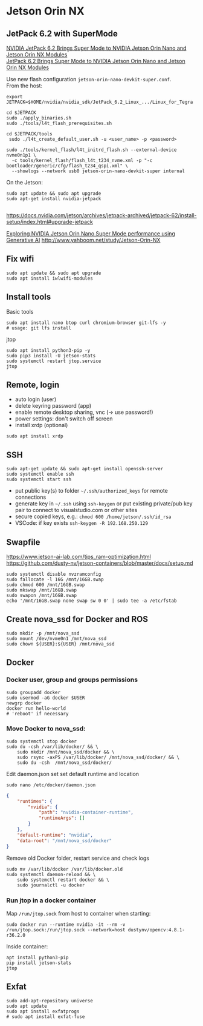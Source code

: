 # Jetson Orin NX

## JetPack 6.2 with SuperMode

[NVIDIA JetPack 6.2 Brings Super Mode to NVIDIA Jetson Orin Nano and Jetson Orin NX Modules](https://developer.nvidia.com/blog/nvidia-jetpack-6-2-brings-super-mode-to-nvidia-jetson-orin-nano-and-jetson-orin-nx-modules)  
[JetPack 6.2 Brings Super Mode to NVIDIA Jetson Orin Nano and Jetson Orin NX Modules](https://forums.developer.nvidia.com/t/jetpack-6-2-brings-super-mode-to-nvidia-jetson-orin-nano-and-jetson-orin-nx-modules/320343)  

Use new flash configuration `jetson-orin-nano-devkit-super.conf`.  
From the host:  
```
export JETPACK=$HOME/nvidia/nvidia_sdk/JetPack_6.2_Linux_.../Linux_for_Tegra

cd $JETPACK
sudo ./apply_binaries.sh
sudo ./tools/l4t_flash_prerequisites.sh

cd $JETPACK/tools
 sudo ./l4t_create_default_user.sh -u <user_name> -p <password>

sudo ./tools/kernel_flash/l4t_initrd_flash.sh --external-device nvme0n1p1 \
  -c tools/kernel_flash/flash_l4t_t234_nvme.xml -p "-c bootloader/generic/cfg/flash_t234_qspi.xml" \
  --showlogs --network usb0 jetson-orin-nano-devkit-super internal
```
On the Jetson:  
```
sudo apt update && sudo apt upgrade
sudo apt-get install nvidia-jetpack
  
```
https://docs.nvidia.com/jetson/archives/jetpack-archived/jetpack-62/install-setup/index.html#upgrade-jetpack  

[Exploring NVIDIA Jetson Orin Nano Super Mode performance using Generative AI](https://developer.ridgerun.com/wiki/index.php/Exploring_NVIDIA_Jetson_Orin_Nano_Super_Mode_performance_using_Generative_AI#Jetson_Orin_Nano_Super_mode_enabling_and_Generative_AI_running_instructions) 
http://www.yahboom.net/study/Jetson-Orin-NX

## Fix wifi  
```
sudo apt update && sudo apt upgrade
sudo apt install iwlwifi-modules
```

## Install tools  
Basic tools  
```
sudo apt install nano btop curl chromium-browser git-lfs -y
# usage: git lfs install
```
jtop  
```
sudo apt install python3-pip -y
sudo pip3 install -U jetson-stats
sudo systemctl restart jtop.service
jtop
```

## Remote, login
- auto login (user)
- delete keyring password (app)
- enable remote desktop sharing, vnc (-> use password!)
- power settings: don't switch off screen
- install xrdp (optional)
```
sudo apt install xrdp
```

## SSH
```
sudo apt-get update && sudo apt-get install openssh-server
sudo systemctl enable ssh
sudo systemctl start ssh
```
- put public key(s) to folder `~/.ssh/authorized_keys` for remote connections  
- generate key in `~/.ssh` using `ssh-keygen` or put existing private/pub key pair to connect to visualstudio.com or other sites
- secure copied keys, e.g.: `chmod 600 /home/jetson/.ssh/id_rsa`
- VSCode: if key exists `ssh-keygen -R 192.168.250.129`

## Swapfile
https://www.jetson-ai-lab.com/tips_ram-optimization.html  
https://github.com/dusty-nv/jetson-containers/blob/master/docs/setup.md
```
sudo systemctl disable nvzramconfig
sudo fallocate -l 16G /mnt/16GB.swap
sudo chmod 600 /mnt/16GB.swap
sudo mkswap /mnt/16GB.swap
sudo swapon /mnt/16GB.swap
echo '/mnt/16GB.swap none swap sw 0 0' | sudo tee -a /etc/fstab
```

## Create nova_ssd for Docker and ROS
```
sudo mkdir -p /mnt/nova_ssd
sudo mount /dev/nvme0n1 /mnt/nova_ssd
sudo chown ${USER}:${USER} /mnt/nova_ssd
```

## Docker
### Docker user, group and groups permissions
```
sudo groupadd docker
sudo usermod -aG docker $USER
newgrp docker
docker run hello-world
# 'reboot' if necessary
```

### Move Docker to nova_ssd:
```
sudo systemctl stop docker
sudo du -csh /var/lib/docker/ && \
    sudo mkdir /mnt/nova_ssd/docker && \
    sudo rsync -axPS /var/lib/docker/ /mnt/nova_ssd/docker/ && \
    sudo du -csh  /mnt/nova_ssd/docker/
```

Edit daemon.json set set default runtime and location
```
sudo nano /etc/docker/daemon.json
```
```json
{
    "runtimes": {
        "nvidia": {
            "path": "nvidia-container-runtime",
            "runtimeArgs": []
        }
    },
    "default-runtime": "nvidia",
    "data-root": "/mnt/nova_ssd/docker"
}
```

Remove old Docker folder, restart service and check logs
```
sudo mv /var/lib/docker /var/lib/docker.old
sudo systemctl daemon-reload && \
    sudo systemctl restart docker && \
    sudo journalctl -u docker
```

### Run jtop in a docker container
Map `/run/jtop.sock` from host to container when starting:  
```
sudo docker run --runtime nvidia -it --rm -v /run/jtop.sock:/run/jtop.sock --network=host dustynv/opencv:4.8.1-r36.2.0
```  

Inside container:  
```
apt install python3-pip
pip install jetson-stats
jtop
```

## Exfat
```
sudo add-apt-repository universe
sudo apt update
sudo apt install exfatprogs
# sudo apt install exfat-fuse
```
